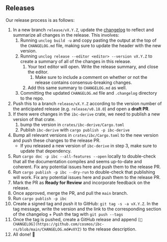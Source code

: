 ## Releases

Our release process is as follows:

1. In a new branch `release/vX.Y.Z`, update the [changelog](#changelog) to reflect and summarize all changes in
   the release. This involves:
   1. Running `unclog build -u` and copy pasting the output at the top
      of the `CHANGELOG.md` file, making sure to update the header with
      the new version.
   2. Running `unclog release --editor <editor> --version vX.Y.Z` to create a summary of all of the changes
      in this release.
      1. Your text editor will open. Write the release summary, and close the editor.
         1. Make sure to include a comment on whether or not the release contains consensus-breaking changes.
      2. Add this same summary to `CHANGELOG.md` as well.
   3. Committing the updated `CHANGELOG.md` file and `.changelog` directory to the repo.
2. Push this to a branch `release/vX.Y.Z` according to the version number of
   the anticipated release (e.g. `release/v0.18.0`) and open a **draft PR**.
3. If there were changes in the `ibc-derive` crate, we need to publish a new version of that crate.
   1. bump the version in `crates/ibc-derive/Cargo.toml`
   2. Publish `ibc-derive` with `cargo publish -p ibc-derive`
4. Bump all relevant versions in `crates/ibc/Cargo.toml` to the new version and
      push these changes to the release PR.
      + If you released a new version of `ibc-derive` in step 3, make sure to update that dependency.
5. Run `cargo doc -p ibc --all-features --open` locally to double-check that all the
   documentation compiles and seems up-to-date and coherent. Fix any potential
   issues here and push them to the release PR.
6. Run `cargo publish -p ibc --dry-run` to double-check that publishing will work. Fix
   any potential issues here and push them to the release PR.
7. Mark the PR as **Ready for Review** and incorporate feedback on the release.
8. Once approved, merge the PR, and pull the `main` branch.
9. Run `cargo publish -p ibc`
10. Create a signed tag and push it to GitHub: `git tag -s -a vX.Y.Z`. In the tag
   message, write the version and the link to the corresponding section of the
   changelog + Push the tag with `git push --tags`
11. Once the tag is pushed, create a GitHub release and append
   `[📖CHANGELOG](https://github.com/cosmos/ibc-rs/blob/main/CHANGELOG.md#vXYZ)` 
   to the release description.
12. All done! 🎉
